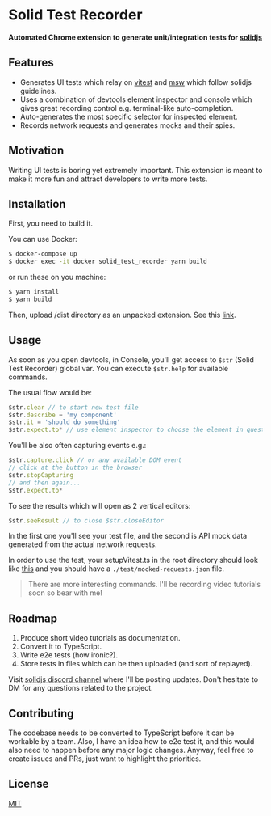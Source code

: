 # Solid Test Recorder

**Automated Chrome extension to generate unit/integration tests for [solidjs](https://www.solidjs.com/)**

## Features

- Generates UI tests which relay on [vitest](https://vitest.dev/) and [msw](https://mswjs.io/) which follow solidjs guidelines.
- Uses a combination of devtools element inspector and console which gives great recording control e.g. terminal-like auto-completion.
- Auto-generates the most specific selector for inspected element.
- Records network requests and generates mocks and their spies.

## Motivation

Writing UI tests is boring yet extremely important. This extension is meant to make it more fun and attract developers to write more tests.

## Installation

First, you need to build it.

You can use Docker:

```bash
$ docker-compose up
$ docker exec -it docker solid_test_recorder yarn build
```

or run these on you machine:

```bash
$ yarn install
$ yarn build
```

Then, upload /dist directory as an unpacked extension. See this [link](https://developer.chrome.com/docs/extensions/mv3/getstarted/#unpacked). 

## Usage

As soon as you open devtools, in Console, you'll get access to `$str` (Solid Test Recorder) global var. You can execute `$str.help` for available commands.

The usual flow would be:

```javascript
$str.clear // to start new test file
$str.describe = 'my component'
$str.it = 'should do something'
$str.expect.to* // use element inspector to choose the element in question
```

You'll be also often capturing events e.g.:

```javascript
$str.capture.click // or any available DOM event
// click at the button in the browser
$str.stopCapturing
// and then again...
$str.expect.to*
```

To see the results which will open as 2 vertical editors:
```javascript
$str.seeResult // to close $str.closeEditor
```

In the first one you'll see your test file, and the second is API mock data generated from the actual network requests.

In order to use the test, your setupVitest.ts in the root directory should look like [this](https://github.com/chris-czopp/solid-test-recorder/blob/master/src/testHelpers/setupVitest.txt)
and you should have a `./test/mocked-requests.json` file. 

> There are more interesting commands. I'll be recording video tutorials soon so bear with me! 

## Roadmap

1. Produce short video tutorials as documentation. 
2. Convert it to TypeScript. 
3. Write e2e tests (how ironic?). 
4. Store tests in files which can be then uploaded (and sort of replayed).
  
Visit [solidjs discord channel](https://discord.com/invite/solidjs) where I'll be posting updates. Don't hesitate to DM for any questions related to the project.

## Contributing

The codebase needs to be converted to TypeScript before it can be workable by a team. 
Also, I have an idea how to e2e test it, and this would also need to happen before any major logic changes.
Anyway, feel free to create issues and PRs, just want to highlight the priorities.

## License

[MIT](https://github.com/chris-czopp/solid-test-recorder/blob/master/LICENSE.md)
